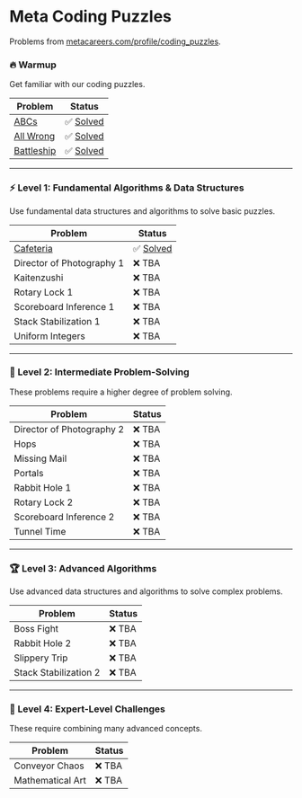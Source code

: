 # Meta Coding Puzzles
Problems from [metacareers.com/profile/coding_puzzles](https://www.metacareers.com/profile/coding_puzzles).

### 🔥 Warmup  
Get familiar with our coding puzzles.

| Problem                            | Status                           |
| ---------------------------------- | -------------------------------- |
| [ABCs](warmup/abcs.md)             | ✅ [Solved](warmup/abcs.py)       |
| [All Wrong](warmup/all_wrong.md)   | ✅ [Solved](warmup/all_wrong.py)  |
| [Battleship](warmup/battleship.md) | ✅ [Solved](warmup/battleship.py) |

---

### ⚡ Level 1: Fundamental Algorithms & Data Structures  
Use fundamental data structures and algorithms to solve basic puzzles.

| Problem                           | Status                          |
| --------------------------------- | ------------------------------- |
| [Cafeteria](level_1/cafeteria.md) | ✅ [Solved](warmup/cafeteria.py) |
| Director of Photography 1         | ❌ TBA                           |
| Kaitenzushi                       | ❌ TBA                           |
| Rotary Lock 1                     | ❌ TBA                           |
| Scoreboard Inference 1            | ❌ TBA                           |
| Stack Stabilization 1             | ❌ TBA                           |
| Uniform Integers                  | ❌ TBA                           |

---

### 🚀 Level 2: Intermediate Problem-Solving  
These problems require a higher degree of problem solving.

| Problem                   | Status |
| ------------------------- | ------ |
| Director of Photography 2 | ❌ TBA  |
| Hops                      | ❌ TBA  |
| Missing Mail              | ❌ TBA  |
| Portals                   | ❌ TBA  |
| Rabbit Hole 1             | ❌ TBA  |
| Rotary Lock 2             | ❌ TBA  |
| Scoreboard Inference 2    | ❌ TBA  |
| Tunnel Time               | ❌ TBA  |

---

### 🏆 Level 3: Advanced Algorithms  
Use advanced data structures and algorithms to solve complex problems.

| Problem               | Status |
| --------------------- | ------ |
| Boss Fight            | ❌ TBA  |
| Rabbit Hole 2         | ❌ TBA  |
| Slippery Trip         | ❌ TBA  |
| Stack Stabilization 2 | ❌ TBA  |

---

### 🔮 Level 4: Expert-Level Challenges  
These require combining many advanced concepts.

| Problem          | Status |
| ---------------- | ------ |
| Conveyor Chaos   | ❌ TBA  |
| Mathematical Art | ❌ TBA  |
